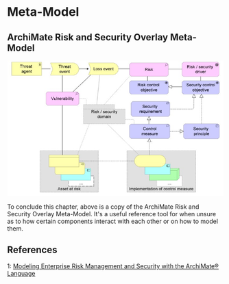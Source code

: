# Meta-Model

## ArchiMate Risk and Security Overlay Meta-Model
![The ArchiMate Risk and Security Overlay Meta-Model](images/meta-model.jpg)

To conclude this chapter, above is a copy of the ArchiMate Risk and Security Overlay Meta-Model.
It's a useful reference tool for when unsure as to how certain components interact with each other or on how to model them.


## References
1: [Modeling Enterprise Risk Management and Security with the ArchiMate® Language](https://researchportal.unamur.be/en/publications/modeling-enterprise-risk-management-and-security-with-the-archima)
